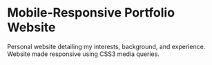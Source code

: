 # Mobile-Responsive Portfolio Website

Personal website detailing my interests, background, and experience.  Website made responsive using CSS3 media queries.